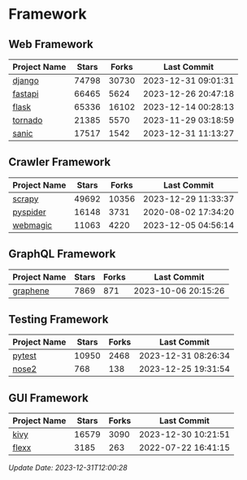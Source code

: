 # Framework

## Web Framework
| Project Name | Stars | Forks | Last Commit |
| ------------ | ----- | ----- | ----------- |
| [django](https://github.com/django/django) | 74798 | 30730 | 2023-12-31 09:01:31 |
| [fastapi](https://github.com/tiangolo/fastapi) | 66465 | 5624 | 2023-12-26 20:47:18 |
| [flask](https://github.com/pallets/flask) | 65336 | 16102 | 2023-12-14 00:28:13 |
| [tornado](https://github.com/tornadoweb/tornado) | 21385 | 5570 | 2023-11-29 03:18:59 |
| [sanic](https://github.com/sanic-org/sanic) | 17517 | 1542 | 2023-12-31 11:13:27 |

## Crawler Framework
| Project Name | Stars | Forks | Last Commit |
| ------------ | ----- | ----- | ----------- |
| [scrapy](https://github.com/scrapy/scrapy) | 49692 | 10356 | 2023-12-29 11:33:37 |
| [pyspider](https://github.com/binux/pyspider) | 16148 | 3731 | 2020-08-02 17:34:20 |
| [webmagic](https://github.com/code4craft/webmagic) | 11063 | 4220 | 2023-12-05 04:56:14 |

## GraphQL Framework
| Project Name | Stars | Forks | Last Commit |
| ------------ | ----- | ----- | ----------- |
| [graphene](https://github.com/graphql-python/graphene) | 7869 | 871 | 2023-10-06 20:15:26 |

## Testing Framework
| Project Name | Stars | Forks | Last Commit |
| ------------ | ----- | ----- | ----------- |
| [pytest](https://github.com/pytest-dev/pytest) | 10950 | 2468 | 2023-12-31 08:26:34 |
| [nose2](https://github.com/nose-devs/nose2) | 768 | 138 | 2023-12-25 19:31:54 |

## GUI Framework
| Project Name | Stars | Forks | Last Commit |
| ------------ | ----- | ----- | ----------- |
| [kivy](https://github.com/kivy/kivy) | 16579 | 3090 | 2023-12-30 10:21:51 |
| [flexx](https://github.com/flexxui/flexx) | 3185 | 263 | 2022-07-22 16:41:15 |

*Update Date: 2023-12-31T12:00:28*